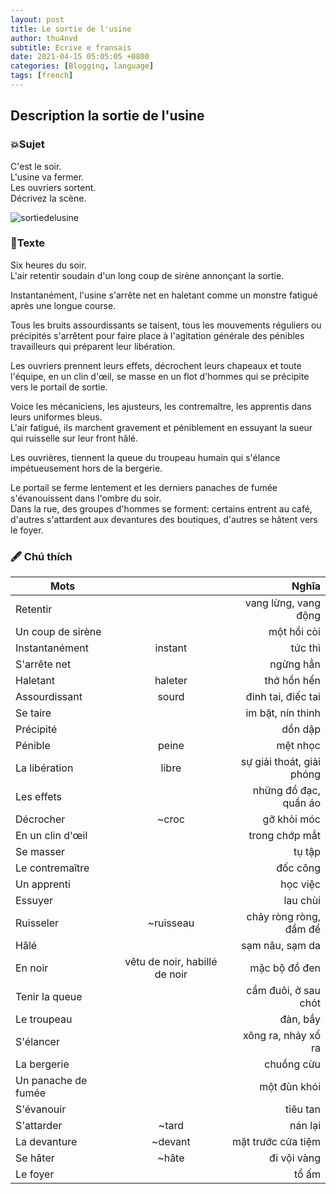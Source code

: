 ```yaml
---
layout: post
title: Le sortie de l'usine
author: thu4nvd
subtitle: Ecrive e fransais
date: 2021-04-15 05:05:05 +0800
categories: [Blogging, language]
tags: [french]
---
```


## Description la sortie de l'usine

### 💥Sujet

C'est le soir.  
L'usine va fermer.  
Les ouvriers sortent.  
Décrivez la scène. 

![sortiedelusine](https://media.gettyimages.com/photos/ouvriers-la-sortie-de-lusine-de-dionbouton-puteaux-dans-les-en-picture-id949554280?s=2048x2048)

### 📝Texte

Six heures du soir.  
L'air retentir soudain d'un long coup de sirène annonçant la sortie.  

Instantanément, l'usine s'arrête net en haletant comme un monstre fatigué après une longue course.  

Tous les bruits assourdissants se taisent, tous les mouvements réguliers ou précipités s'arrêtent pour faire place à l'agitation générale des pénibles travailleurs qui préparent leur libération.  

Les ouvriers prennent leurs effets, décrochent leurs chapeaux et toute l'équipe, en un clin d'œil, se masse en un flot d'hommes qui se précipite vers le portail de sortie.  

Voice les mécaniciens, les ajusteurs, les contremaître, les apprentis dans leurs uniformes bleus.  
L'air fatigué, ils marchent gravement et péniblement en essuyant la sueur qui ruisselle sur leur front hâlé.  

Les ouvrières, tiennent la queue du troupeau humain qui s'élance impétueusement hors de la bergerie.  

Le portail se ferme lentement et les derniers panaches de fumée s'évanouissent dans l'ombre du soir.  
Dans la rue, des groupes d'hommes se forment: certains entrent au café, d'autres s'attardent aux devantures des boutiques, d'autres se hâtent vers le foyer.   


### 🖋 Chú thích

Mots          |            | Nghĩa  |
 ------------- |:-------------:| -----:|
Retentir	|| vang lừng, vang động
Un coup de sirène || một hồi còi
Instantanément	|instant| tức thì
S'arrête net	|| ngừng hẳn
Haletant	|haleter| thở hổn hển
Assourdissant	|sourd| đinh tai, điếc tai
Se taire	|| im bặt, nín thinh
Précipité	|| dồn dập
Pénible		|peine| mệt nhọc
La libération	| libre| sự giải thoát, giải phóng
Les effets	|| những đồ đạc, quần áo
Décrocher	|~croc| gỡ khỏi móc
En un clin d'œil|| trong chớp mắt
Se masser	|| tụ tập
Le contremaître || đốc công
Un apprenti	|| học việc
Essuyer		|| lau chùi
Ruisseler	|~ruisseau| chảy ròng ròng, đầm đề
Hâlé		|| sạm nâu, sạm da
En noir	| vêtu de noir, habillé de noir| mặc bộ đồ đen
Tenir la queue	|| cầm đuôi, ở sau chót
Le troupeau	|| đàn, bầy
S'élancer	|| xông ra, nhảy xổ ra
La bergerie	|| chuồng cừu
Un panache de fumée|| một đùn khói
S'évanouir	|| tiêu tan
S'attarder	|~tard| nán lại
La devanture	|~devant| mặt trước cửa tiệm
Se hâter	|~hâte| đi vội vàng
Le foyer	|| tổ ấm